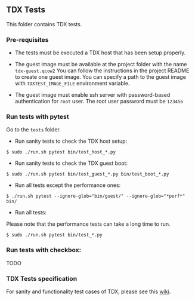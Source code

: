 ## TDX Tests

This folder contains TDX tests.

### Pre-requisites

- The tests must be executed a TDX host that has been setup properly.

- The guest image must be available at the project folder with the name `tdx-guest.qcow2`
  You can follow the instructions in the project README to create one guest image.
  You can specify a path to the guest image with `TDXTEST_IMAGE_FILE` environment variable.

- The guest image must enable ssh server with password-based authentication for `root` user.
  The root user password must be `123456`

### Run tests with pytest

Go to the `tests` folder.

- Run sanity tests to check the TDX host setup:

```
$ sudo ./run.sh pytest bin/test_host_*.py
```

- Run sanity tests to check the TDX guest boot:

```
$ sudo ./run.sh pytest bin/test_guest_*.py bin/test_boot_*.py
```

- Run all tests except the performance ones:

```
$ ./run.sh pytest --ignore-glob="bin/guest/" --ignore-glob="*perf*" bin/
```

- Run all tests:

Please note that the performance tests can take a long time to run.

```
$ sudo ./run.sh pytest bin/test_*.py
```

### Run tests with checkbox:

TODO

### TDX Tests specification

For sanity and functionality test cases of TDX, please see this [wiki](https://github.com/intel/tdx/wiki/Tests).  
